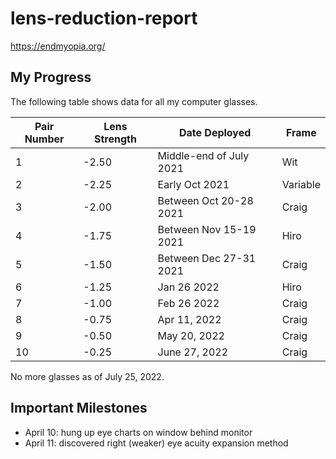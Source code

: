 # lens-reduction-report

https://endmyopia.org/

## My Progress

The following table shows data for all my computer glasses.

| Pair Number | Lens Strength   | Date Deployed           | Frame    |
| ----------- | --------------- | ----------------------- | -------- |
| 1           | -2.50           | Middle-end of July 2021 | Wit      |
| 2           | -2.25           | Early Oct 2021          | Variable |
| 3           | -2.00           | Between Oct 20-28 2021  | Craig    |
| 4           | -1.75           | Between Nov 15-19 2021  | Hiro     |
| 5           | -1.50           | Between Dec 27-31 2021  | Craig    |
| 6           | -1.25           | Jan 26 2022             | Hiro     |
| 7           | -1.00           | Feb 26 2022             | Craig    |
| 8           | -0.75           | Apr 11, 2022            | Craig    |
| 9           | -0.50           | May 20, 2022            | Craig    |
| 10          | -0.25           | June 27, 2022           | Craig    |

No more glasses as of July 25, 2022.

## Important Milestones

- April 10: hung up eye charts on window behind monitor
- April 11: discovered right (weaker) eye acuity expansion method
